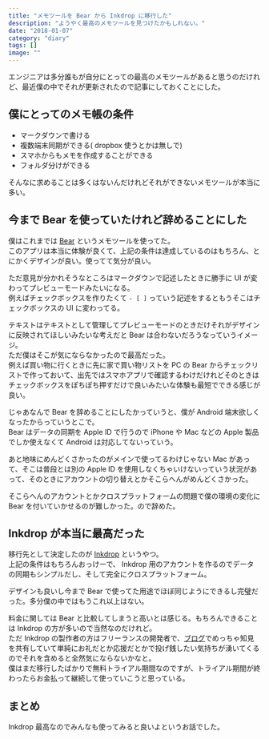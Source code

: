 ```yaml
---
title: "メモツールを Bear から Inkdrop に移行した"
description: "ようやく最高のメモツールを見つけたかもしれない。"
date: "2018-01-07"
category: "diary"
tags: []
image: ""
---
```


エンジニアは多分誰もが自分にとっての最高のメモツールがあると思うのだけれど、最近僕の中でそれが更新されたので記事にしておくことにした。

## 僕にとってのメモ帳の条件

* マークダウンで書ける
* 複数端末同期ができる( dropbox 使うとかは無しで)
* スマホからもメモを作成することができる
* フォルダ分けができる

そんなに求めることは多くはないんだけれどそれができないメモツールが本当に多い。

## 今まで Bear を使っていたけれど辞めることにした

僕はこれまでは [Bear](http://www.bear-writer.com/) というメモツールを使ってた。  
このアプリは本当に体験が良くて、上記の条件は達成しているのはもちろん、とにかくデザインが良い。使ってて気分が良い。  

ただ意見が分かれそうなところはマークダウンで記述したときに勝手に UI が変わってプレビューモードみたいになる。  
例えばチェックボックスを作りたくて `- [ ]` っていう記述をするともうそこはチェックボックスの UI に変わってる。

テキストはテキストとして管理してプレビューモードのときだけそれがデザインに反映されてほしいみたいな考えだと Bear は合わないだろうなっていうイメージ。  
ただ僕はそこが気にならなかったので最高だった。  
例えば買い物に行くときに先に家で買い物リストを PC の Bear からチェックリストで作っておいて、出先ではスマホアプリで確認するわけだけれどそのときはチェックボックスをぽちぽち押すだけで良いみたいな体験も最短でできる感じが良い。

じゃあなんで Bear を辞めることにしたかっていうと、僕が Android 端末欲しくなったからっていうとこで。  
Bear はデータの同期を Apple ID で行うので iPhone や Mac などの Apple 製品でしか使えなくて Android は対応してないっていう。

あと地味にめんどくさかったのがメインで使ってるわけじゃない Mac があって、そこは普段とは別の Apple ID を使用しなくちゃいけないっていう状況があって、そのときにアカウントの切り替えとかそこらへんがめんどくさかった。

そこらへんのアカウントとかクロスプラットフォームの問題で僕の環境の変化に Bear を付いていかせるのが難しかった。ので辞めた。

## Inkdrop が本当に最高だった

移行先として決定したのが [Inkdrop](https://www.inkdrop.info/) というやつ。  
上記の条件はもちろんおっけーで、 Inkdrop 用のアカウントを作るのでデータの同期もシンプルだし、そして完全にクロスプラットフォーム。

デザインも良いし今まで Bear で使ってた用途でほぼ同じようにできるし完璧だった。多分僕の中ではもうこれ以上はない。

料金に関しては Bear と比較してしまうと高いとは感じる。もちろんできることは Inkdrop の方が多いので当然なのだけれど。  
ただ Inkdrop の製作者の方はフリーランスの開発者で、[ブログ](https://blog.craftz.dog/)でめっちゃ知見を共有していて単純にお礼だとか応援だとかで投げ銭したい気持ちが湧いてくるのでそれを含めると全然気にならないかなと。  
僕はまだ移行したばかりで無料トライアル期間なのですが、トライアル期間が終わったらお金払って継続して使っていこうと思っている。

## まとめ

Inkdrop 最高なのでみんなも使ってみると良いよというお話でした。
